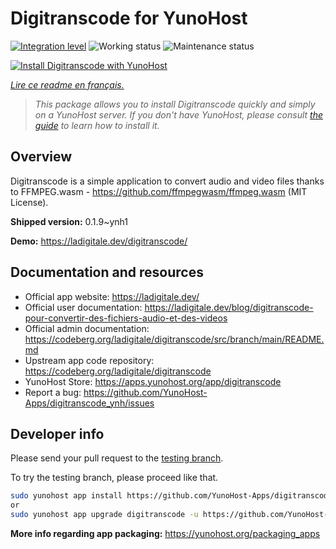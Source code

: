 <!--
N.B.: This README was automatically generated by https://github.com/YunoHost/apps/tree/master/tools/README-generator
It shall NOT be edited by hand.
-->

# Digitranscode for YunoHost

[![Integration level](https://dash.yunohost.org/integration/digitranscode.svg)](https://dash.yunohost.org/appci/app/digitranscode) ![Working status](https://ci-apps.yunohost.org/ci/badges/digitranscode.status.svg) ![Maintenance status](https://ci-apps.yunohost.org/ci/badges/digitranscode.maintain.svg)

[![Install Digitranscode with YunoHost](https://install-app.yunohost.org/install-with-yunohost.svg)](https://install-app.yunohost.org/?app=digitranscode)

*[Lire ce readme en français.](./README_fr.md)*

> *This package allows you to install Digitranscode quickly and simply on a YunoHost server.
If you don't have YunoHost, please consult [the guide](https://yunohost.org/#/install) to learn how to install it.*

## Overview

Digitranscode is a simple application to convert audio and video files thanks to FFMPEG.wasm - https://github.com/ffmpegwasm/ffmpeg.wasm (MIT License).


**Shipped version:** 0.1.9~ynh1

**Demo:** https://ladigitale.dev/digitranscode/
## Documentation and resources

* Official app website: <https://ladigitale.dev/>
* Official user documentation: <https://ladigitale.dev/blog/digitranscode-pour-convertir-des-fichiers-audio-et-des-videos>
* Official admin documentation: <https://codeberg.org/ladigitale/digitranscode/src/branch/main/README.md>
* Upstream app code repository: <https://codeberg.org/ladigitale/digitranscode>
* YunoHost Store: <https://apps.yunohost.org/app/digitranscode>
* Report a bug: <https://github.com/YunoHost-Apps/digitranscode_ynh/issues>

## Developer info

Please send your pull request to the [testing branch](https://github.com/YunoHost-Apps/digitranscode_ynh/tree/testing).

To try the testing branch, please proceed like that.

``` bash
sudo yunohost app install https://github.com/YunoHost-Apps/digitranscode_ynh/tree/testing --debug
or
sudo yunohost app upgrade digitranscode -u https://github.com/YunoHost-Apps/digitranscode_ynh/tree/testing --debug
```

**More info regarding app packaging:** <https://yunohost.org/packaging_apps>
